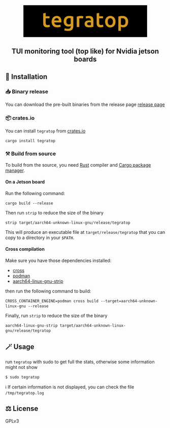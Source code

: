 <div align="center">
  <img height="100" src="assets/logo.png"/>
  <h2> TUI monitoring tool (top like) for Nvidia jetson boards </h2>
</div>

## 🚀 Installation

### 📥 Binary release

You can download the pre-built binaries from the release page [release page](https://github.com/pythops/tegratop/releases)

### 📦 crates.io

You can install `tegratop` from [crates.io](https://crates.io/crates/tegratop)

```shell
cargo install tegratop
```

### ⚒️ Build from source

To build from the source, you need [Rust](https://www.rust-lang.org/) compiler and
[Cargo package manager](https://doc.rust-lang.org/cargo/).

#### On a Jetson board

Run the following command:

```shell
cargo build --release
```

Then run `strip` to reduce the size of the binary

```shell
strip target/aarch64-unknown-linux-gnu/release/tegratop
```

This will produce an executable file at `target/release/tegratop` that you can copy to a directory in your `$PATH`.

#### Cross compilation

Make sure you have those dependencies installed:

- [cross](https://github.com/cross-rs/cross)
- [podman](https://github.com/containers/podman)
- [aarch64-linux-gnu-strip ](https://command-not-found.com/aarch64-linux-gnu-strip)

then run the following command to build:

```shell
CROSS_CONTAINER_ENGINE=podman cross build --target=aarch64-unknown-linux-gnu --release
```

Finally, run `strip` to reduce the size of the binary

```
aarch64-linux-gnu-strip target/aarch64-unknown-linux-gnu/release/tegratop
```

## 🪄 Usage

run `tegratop` with sudo to get full the stats, otherwise some information might not show

```
$ sudo tegratop
```

ℹ️ If certain information is not displayed, you can check the file `/tmp/tegratop.log`

## ⚖️ License

GPLv3
